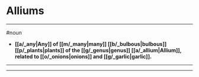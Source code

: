 # Alliums
---
#noun
- **[[a/_any|Any]] of [[m/_many|many]] [[b/_bulbous|bulbous]] [[p/_plants|plants]] of the [[g/_genus|genus]] [[a/_allium|Allium]], related to [[o/_onions|onions]] and [[g/_garlic|garlic]].**
---
---
